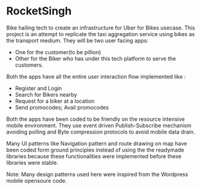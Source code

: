 # RocketSingh
Bike hailing tech to create an infrastructure for Uber for Bikes usecase. This project is an attempt to replicate the taxi aggregation service using bikes as the transport medium.
They will be two user facing apps: 
- One for the customer(to be pillion) 
- Other for the Biker who has under this tech platform to serve the customers. 

Both the apps have all the entire user interaction flow implemented like : 
- Register and Login
- Search for Bikers nearby
- Request for a biker at a location
- Send promocodes; Avail promocodes

Both the apps have been coded to be friendly on the resource intensive mobile environment. They use event driven Publish-Subscribe mechanism avoiding polling and Byte compression protocols to avoid mobile data drain.

Many UI patterns like Navigation pattern and route drawing on map have been coded form ground principles instead of using the the readymade libraries because these functionalities were implemented before these libraries were stable.

Note: Many design patterns used here were inspired from the Wordpress mobile opensoure code.
